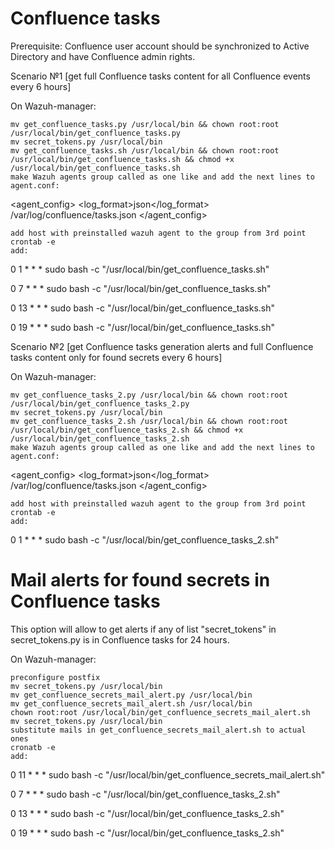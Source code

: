 # Confluence tasks

Prerequisite: Confluence user account should be synchronized to Active Directory and have Confluence admin rights.

Scenario №1 [get full Confluence tasks content for all Confluence events every 6 hours]

On Wazuh-manager:

    mv get_confluence_tasks.py /usr/local/bin && chown root:root /usr/local/bin/get_confluence_tasks.py
    mv secret_tokens.py /usr/local/bin
    mv get_confluence_tasks.sh /usr/local/bin && chown root:root /usr/local/bin/get_confluence_tasks.sh && chmod +x /usr/local/bin/get_confluence_tasks.sh
    make Wazuh agents group called as one like and add the next lines to agent.conf:

<agent_config> <log_format>json</log_format> /var/log/confluence/tasks.json </agent_config>

    add host with preinstalled wazuh agent to the group from 3rd point
    crontab -e
    add:

0 1 * * * sudo bash -c "/usr/local/bin/get_confluence_tasks.sh"

0 7 * * * sudo bash -c "/usr/local/bin/get_confluence_tasks.sh"

0 13 * * * sudo bash -c "/usr/local/bin/get_confluence_tasks.sh"

0 19 * * * sudo bash -c "/usr/local/bin/get_confluence_tasks.sh"

Scenario №2 [get Confluence tasks generation alerts and full Confluence tasks content only for found secrets every 6 hours]

On Wazuh-manager:

    mv get_confluence_tasks_2.py /usr/local/bin && chown root:root /usr/local/bin/get_confluence_tasks_2.py
    mv secret_tokens.py /usr/local/bin
    mv get_confluence_tasks_2.sh /usr/local/bin && chown root:root /usr/local/bin/get_confluence_tasks_2.sh && chmod +x /usr/local/bin/get_confluence_tasks_2.sh
    make Wazuh agents group called as one like and add the next lines to agent.conf:

<agent_config> <log_format>json</log_format> /var/log/confluence/tasks.json </agent_config>

    add host with preinstalled wazuh agent to the group from 3rd point
    crontab -e
    add:

0 1 * * * sudo bash -c "/usr/local/bin/get_confluence_tasks_2.sh"

# Mail alerts for found secrets in Confluence tasks

This option will allow to get alerts if any of list "secret_tokens" in secret_tokens.py is in Confluence tasks for 24 hours.

On Wazuh-manager:

    preconfigure postfix
    mv secret_tokens.py /usr/local/bin
    mv get_confluence_secrets_mail_alert.py /usr/local/bin
    mv get_confluence_secrets_mail_alert.sh /usr/local/bin
    chown root:root /usr/local/bin/get_confluence_secrets_mail_alert.sh
    mv secret_tokens.py /usr/local/bin
    substitute mails in get_confluence_secrets_mail_alert.sh to actual ones
    cronatb -e
    add:

0 11 * * * sudo bash -c "/usr/local/bin/get_confluence_secrets_mail_alert.sh"

0 7 * * * sudo bash -c "/usr/local/bin/get_confluence_tasks_2.sh"

0 13 * * * sudo bash -c "/usr/local/bin/get_confluence_tasks_2.sh"

0 19 * * * sudo bash -c "/usr/local/bin/get_confluence_tasks_2.sh"
